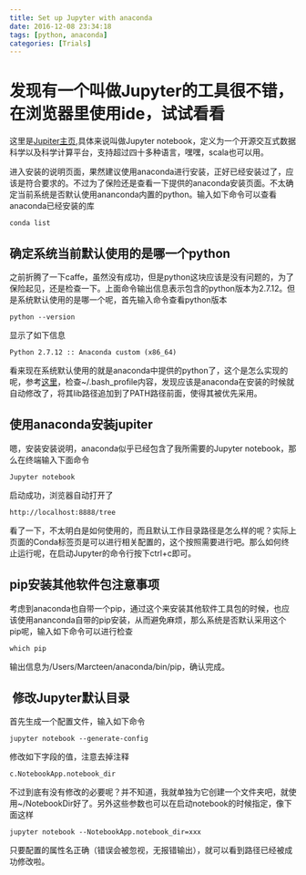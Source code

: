 ```yaml
---
title: Set up Jupyter with anaconda
date: 2016-12-08 23:34:18
tags: [python, anaconda]
categories: [Trials]
---
```

# 发现有一个叫做Jupyter的工具很不错，在浏览器里使用ide，试试看看
<!--more-->
这里是[Jupiter主页](http://jupyter.org),具体来说叫做Jupyter notebook，定义为一个开源交互式数据科学以及科学计算平台，支持超过四十多种语言，嘿嘿，scala也可以用。

进入安装的说明页面，果然建议使用anaconda进行安装，正好已经安装过了，应该是符合要求的。不过为了保险还是查看一下提供的anaconda安装页面。不太确定当前系统是否默认使用ananconda内置的python。输入如下命令可以查看anaconda已经安装的库

	conda list
## 确定系统当前默认使用的是哪一个python
之前折腾了一下caffe，虽然没有成功，但是python这块应该是没有问题的，为了保险起见，还是检查一下。上面命令输出信息表示包含的python版本为2.7.12。但是系统默认使用的是哪一个呢，首先输入命令查看python版本

	python --version
显示了如下信息

	Python 2.7.12 :: Anaconda custom (x86_64)
看来现在系统默认使用的就是anaconda中提供的python了，这个是怎么实现的呢，参考[这里](http://stackoverflow.com/questions/22773432/mac-using-default-python-despite-anaconda-install)，检查~/.bash_profile内容，发现应该是anaconda在安装的时候就自动修改了，将其lib路径追加到了PATH路径前面，使得其被优先采用。

## 使用anaconda安装jupiter
嗯，安装安装说明，anaconda似乎已经包含了我所需要的Jupyter notebook，那么在终端输入下面命令

	Jupyter notebook
启动成功，浏览器自动打开了
	
	http://localhost:8888/tree
看了一下，不太明白是如何使用的，而且默认工作目录路径是怎么样的呢？实际上页面的Conda标签页是可以进行相关配置的，这个按照需要进行吧。那么如何终止运行呢，在启动Jupyter的命令行按下ctrl+c即可。

## pip安装其他软件包注意事项
考虑到anaconda也自带一个pip，通过这个来安装其他软件工具包的时候，也应该使用ananconda自带的pip安装，从而避免麻烦，那么系统是否默认采用这个pip呢，输入如下命令可以进行检查

	which pip
输出信息为/Users/Marcteen/anaconda/bin/pip，确认完成。

##  修改Jupyter默认目录

首先生成一个配置文件，输入如下命令

	jupyter notebook --generate-config
	
修改如下字段的值，注意去掉注释

	c.NotebookApp.notebook_dir
不过到底有没有修改的必要呢？并不知道，我就单独为它创建一个文件夹吧，就使用~/NotebookDir好了。另外这些参数也可以在启动notebook的时候指定，像下面这样

	jupyter notebook --NotebookApp.notebook_dir=xxx
只要配置的属性名正确（错误会被忽视，无报错输出），就可以看到路径已经被成功修改啦。


